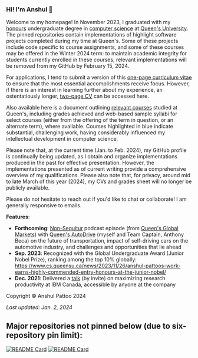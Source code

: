 ### Hi! I'm Anshul 👋

Welcome to my homepage! In November 2023, I graduated with my [honours](https://en.wikipedia.org/wiki/Honours_degree) undergraduate degree in [computer science](https://www.cs.queensu.ca/undergraduate/programs/specializations/computer-science.php) at [Queen's University](https://queensu.ca). The pinned repositories contain implementations of highlight software projects completed during my time at Queen's. Some of these projects include code specific to course assignments, and some of these courses may be offered in the Winter 2024 term: to maintain academic integrity for students currently enrolled in these courses, relevant implementations will be removed from my GitHub by February 15, 2024. 

For applications, I tend to submit a version of this [one-page curriculum vitae](https://apattoo-graduate-school-documents.s3.amazonaws.com/Anshul_Pattoo_CV_(One-Page).pdf) to ensure that the most essential accomplishments receive focus. However, if there is an interest in learning further about my experience, an ostentatiously longer, [two-page CV](https://apattoo-graduate-school-documents.s3.amazonaws.com/Anshul_Pattoo_CV_(Two-Page).pdf) can be accessed here.

Also available here is a document outlining [relevant courses](https://apattoo-graduate-school-documents.s3.amazonaws.com/Anshul_Pattoo_Grades_Sheet_(Relevant+Courses).pdf) studied at Queen's, including grades achieved and web-based sample syllabi for select courses (either from the offering of the term in question, or an alternate term), where available. Courses highlighted in blue indicate substantial, challenging work, having considerably influenced my intellectual development in computer science. 

Please note that, at the current time (Jan. to Feb. 2024), my GitHub profile is continually being updated, as I obtain and organize implementations produced in the past for effective presentation. However, the implementations presented as of current writing provide a comprehensive overview of my qualifications. Please also note that, for privacy, around mid to late March of this year (2024), my CVs and grades sheet will no longer be publicly available.

Please do not hesitate to reach out if you'd like to chat or collaborate! I am generally responsive to emails.

__Features__:
- __Forthcoming__: [Non-Sequitur](https://open.spotify.com/show/0i4EuJ1jySGffSoOHB59W1) podcast episode (from [Queen's Global Markets](https://www.linkedin.com/company/queen's-global-markets/)) with [Queen's AutoDrive](https://autodrive.engineering.queensu.ca/) (myself and Team Captain, Anthony Beca) on the future of transportation, impact of self-driving cars on the automotive industry, and challenges and opportunities that lie ahead
- __Sep. 2023__: Recognized with the Global Undergraduate Award (Junior Nobel Prize), ranking among the top 10% globally: https://www.cs.queensu.ca/news/2023/11/26/anshul-pattoos-work-earns-highly-commended-entry-honours-at-the-junior-nobel/
- __Dec. 2021__: Delivered a [talk](https://youtu.be/vkVnoTewj2k) (by invite) on maximizing research productivity at IBM Canada, accessible by anyone at the company

Copyright © Anshul Pattoo 2024

_Last updated: Jan. 2, 2024_

## Major repositories not pinned below (due to six-repository pin limit):

[![README Card](https://github-readme-stats.vercel.app/api/pin/?username=anshulpattoo&repo=cofocus-contributions)](https://github.com/anshulpattoo/cofocus-contributions) [![README Card](https://github-readme-stats.vercel.app/api/pin/?username=anshulpattoo&repo=node-degrees)](https://github.com/anshulpattoo/node-degrees)
